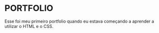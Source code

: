 # PORTFOLIO
 Esse foi meu primeiro portfolio quando eu estava começando a aprender a utilizar o HTML e o CSS.
